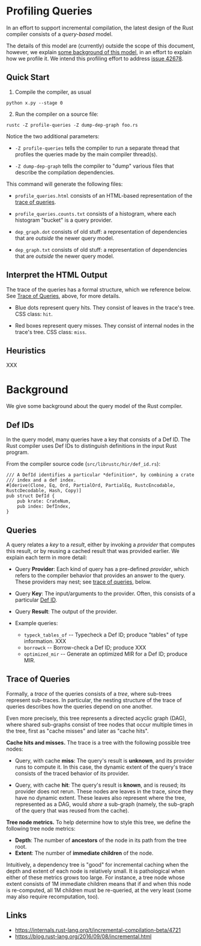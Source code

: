 # Profiling Queries

In an effort to support incremental compilation, the latest design of
the Rust compiler consists of a _query-based_ model.

The details of this model are (currently) outside the scope of this
document, however, we explain
[some background of this model](#background), in an effort to explain
how we profile it. We intend this profiling effort to address
[issue 42678](https://github.com/rust-lang/rust/issues/42678).

## Quick Start

1. Compile the compiler, as usual

```
python x.py --stage 0
```

2. Run the compiler on a source file:

```
rustc -Z profile-queries -Z dump-dep-graph foo.rs
```

Notice the two additional parameters:

- `-Z profile-queries` tells the compiler to run a separate thread
  that profiles the queries made by the main compiler thread(s).

- `-Z dump-dep-graph` tells the compiler to "dump" various files that
  describe the compilation dependencies.

This command will generate the following files:

- `profile_queries.html` consists of an HTML-based representation of
  the [trace of queries](#trace-of-queries).

- `profile_queries.counts.txt` consists of a histogram, where each histogram "bucket" is a query provider.

- `dep_graph.dot` consists of old stuff: a representation of dependencies that are _outside_ the newer query model.

- `dep_graph.txt` consists of old stuff: a representation of dependencies that are _outside_ the newer query model.


## Interpret the HTML Output

The trace of the queries has a formal structure, which we reference
below.  See [Trace of Queries](#trace-of-queries), above, for more
details.

- Blue dots represent query hits.  They consist of leaves in the
  trace's tree. CSS class: `hit`.

- Red boxes represent query misses. They consist of internal nodes in
  the trace's tree. CSS class: `miss`.

## Heuristics

XXX


# Background

We give some background about the query model of the Rust compiler.

## Def IDs

In the query model, many queries have a key that consists of a Def ID.
The Rust compiler uses Def IDs to distinguish definitions in the input
Rust program.

From the compiler source code (`src/librustc/hir/def_id.rs`):

```
/// A DefId identifies a particular *definition*, by combining a crate
/// index and a def index.
#[derive(Clone, Eq, Ord, PartialOrd, PartialEq, RustcEncodable, RustcDecodable, Hash, Copy)]
pub struct DefId {
    pub krate: CrateNum,
    pub index: DefIndex,
}
```

## Queries

A query relates a _key_ to a _result_, either by invoking a _provider_
that computes this result, or by reusing a cached result that was
provided earlier.  We explain each term in more detail:

- Query **Provider**: Each kind of query has a pre-defined _provider_,
  which refers to the compiler behavior that provides an answer to the
  query.  These providers may nest; see [trace of
  queries](#trace-of-queries), below.

- Query **Key**: The input/arguments to the provider.  Often, this
  consists of a particular [Def ID](#def-ids).

- Query **Result**: The output of the provider.

- Example queries:

    - `typeck_tables_of` -- Typecheck a Def ID; produce "tables" of type information. XXX
    - `borrowck` -- Borrow-check a Def ID; produce XXX
    - `optimized_mir` -- Generate an optimized MIR for a Def ID; produce MIR.

## Trace of Queries

Formally, a _trace_ of the queries consists of a _tree_, where
sub-trees represent sub-traces.  In particular, the nesting structure
of the trace of queries describes how the queries depend on one
another.

Even more precisely, this tree represents a directed acyclic graph
(DAG), where shared sub-graphs consist of tree nodes that occur
multiple times in the tree, first as "cache misses" and later as
"cache hits".

**Cache hits and misses.**
The trace is a tree with the following possible tree nodes:

- Query, with cache **miss**: The query's result is **unknown**, and
  its provider runs to compute it.  In this case, the dynamic extent
  of the query's trace consists of the traced behavior of its
  provider.

- Query, with cache **hit**: The query's result is **known**, and is
  reused; its provider does not rerun.  These nodes are leaves in the
  trace, since they have no dynamic extent.  These leaves also
  represent where the tree, represented as a DAG, would _share_ a
  sub-graph (namely, the sub-graph of the query that was reused from
  the cache).

**Tree node metrics.**
To help determine how to style this tree, we define the following tree
node metrics:

- **Depth**: The number of **ancestors** of the node in its path from the tree root.
- **Extent**: The number of **immediate children** of the node.

Intuitively, a dependency tree is "good" for incremental caching when
the depth and extent of each node is relatively small.  It is
pathological when either of these metrics grows too large.  For
instance, a tree node whose extent consists of 1M immediate children
means that if and when this node is re-computed, all 1M children must
be re-queried, at the very least (some may also require recomputation,
too).

## Links

- https://internals.rust-lang.org/t/incremental-compilation-beta/4721
- https://blog.rust-lang.org/2016/09/08/incremental.html
